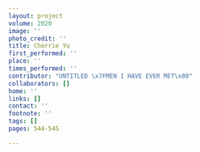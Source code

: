 ```yaml
---
layout: project
volume: 2020
image: ''
photo_credit: ''
title: Cherrie Yu
first_performed: ''
place: ''
times_performed: ''
contributor: "UNTITLED \x7FMEN I HAVE EVER MET\x80"
collaborators: []
home: ''
links: []
contact: ''
footnote: ''
tags: []
pages: 544-545

---
```




